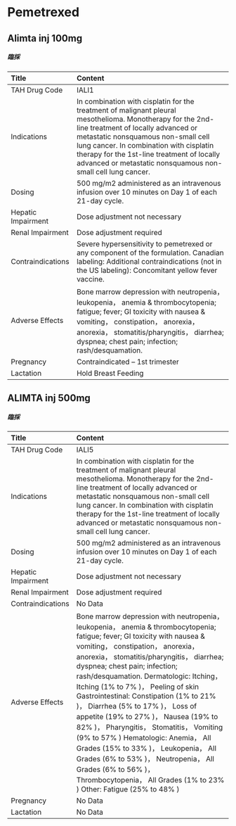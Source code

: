 # Pemetrexed

## Alimta inj 100mg

##### 臨採

| Title              | Content                                                                                                                                                                                                                                                                                                                                        |
|:-------------------|:-----------------------------------------------------------------------------------------------------------------------------------------------------------------------------------------------------------------------------------------------------------------------------------------------------------------------------------------------|
| TAH Drug Code      | IALI1                                                                                                                                                                                                                                                                                                                                          |
| Indications        | In combination with cisplatin for the treatment of malignant pleural mesothelioma. Monotherapy for the 2nd-line treatment of locally advanced or metastatic nonsquamous non-small cell lung cancer. In combination with cisplatin therapy for the 1st-line treatment of locally advanced or metastatic nonsquamous non-small cell lung cancer. |
| Dosing             | 500 mg/m2 administered as an intravenous infusion over 10 minutes on Day 1 of each 21-day cycle.                                                                                                                                                                                                                                               |
| Hepatic Impairment | Dose adjustment not necessary                                                                                                                                                                                                                                                                                                                  |
| Renal Impairment   | Dose adjustment required                                                                                                                                                                                                                                                                                                                       |
| Contraindications  | Severe hypersensitivity to pemetrexed or any component of the formulation. Canadian labeling: Additional contraindications (not in the US labeling): Concomitant yellow fever vaccine.                                                                                                                                                         |
| Adverse Effects    | Bone marrow depression with neutropenia， leukopenia， anemia & thrombocytopenia; fatigue; fever; GI toxicity with nausea & vomiting， constipation， anorexia， anorexia， stomatitis/pharyngitis， diarrhea; dyspnea; chest pain; infection; rash/desquamation.                                                                              |
| Pregnancy          | Contraindicated – 1st trimester                                                                                                                                                                                                                                                                                                                |
| Lactation          | Hold Breast Feeding                                                                                                                                                                                                                                                                                                                            |

## ALIMTA inj 500mg

##### 臨採

| Title              | Content                                                                                                                                                                                                                                                                                                                                                                                                                                                                                                                                                                                                                                                                                                                |
|:-------------------|:-----------------------------------------------------------------------------------------------------------------------------------------------------------------------------------------------------------------------------------------------------------------------------------------------------------------------------------------------------------------------------------------------------------------------------------------------------------------------------------------------------------------------------------------------------------------------------------------------------------------------------------------------------------------------------------------------------------------------|
| TAH Drug Code      | IALI5                                                                                                                                                                                                                                                                                                                                                                                                                                                                                                                                                                                                                                                                                                                  |
| Indications        | In combination with cisplatin for the treatment of malignant pleural mesothelioma. Monotherapy for the 2nd-line treatment of locally advanced or metastatic nonsquamous non-small cell lung cancer. In combination with cisplatin therapy for the 1st-line treatment of locally advanced or metastatic nonsquamous non-small cell lung cancer.                                                                                                                                                                                                                                                                                                                                                                         |
| Dosing             | 500 mg/m2 administered as an intravenous infusion over 10 minutes on Day 1 of each 21-day cycle.                                                                                                                                                                                                                                                                                                                                                                                                                                                                                                                                                                                                                       |
| Hepatic Impairment | Dose adjustment not necessary                                                                                                                                                                                                                                                                                                                                                                                                                                                                                                                                                                                                                                                                                          |
| Renal Impairment   | Dose adjustment required                                                                                                                                                                                                                                                                                                                                                                                                                                                                                                                                                                                                                                                                                               |
| Contraindications  | No Data                                                                                                                                                                                                                                                                                                                                                                                                                                                                                                                                                                                                                                                                                                                |
| Adverse Effects    | Bone marrow depression with neutropenia， leukopenia， anemia & thrombocytopenia; fatigue; fever; GI toxicity with nausea & vomiting， constipation， anorexia， anorexia， stomatitis/pharyngitis， diarrhea; dyspnea; chest pain; infection; rash/desquamation. Dermatologic: Itching， Itching (1% to 7% )， Peeling of skin Gastrointestinal: Constipation (1% to 21% )， Diarrhea (5% to 17% )， Loss of appetite (19% to 27% )， Nausea (19% to 82% )， Pharyngitis， Stomatitis， Vomiting (9% to 57% ) Hematologic: Anemia， All Grades (15% to 33% )， Leukopenia， All Grades (6% to 53% )， Neutropenia， All Grades (6% to 56% )， Thrombocytopenia， All Grades (1% to 23% ) Other: Fatigue (25% to 48% ) |
| Pregnancy          | No Data                                                                                                                                                                                                                                                                                                                                                                                                                                                                                                                                                                                                                                                                                                                |
| Lactation          | No Data                                                                                                                                                                                                                                                                                                                                                                                                                                                                                                                                                                                                                                                                                                                |

